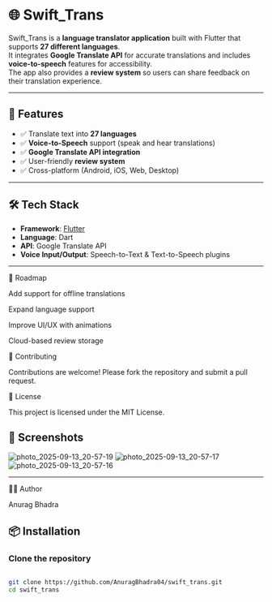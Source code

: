 # 🌐 Swift_Trans

Swift_Trans is a **language translator application** built with Flutter that supports **27 different languages**.  
It integrates **Google Translate API** for accurate translations and includes **voice-to-speech** features for accessibility.  
The app also provides a **review system** so users can share feedback on their translation experience.  

---

## 🚀 Features
- ✅ Translate text into **27 languages**  
- ✅ **Voice-to-Speech** support (speak and hear translations)  
- ✅ **Google Translate API integration**  
- ✅ User-friendly **review system**  
- ✅ Cross-platform (Android, iOS, Web, Desktop)  

---

## 🛠 Tech Stack
- **Framework**: [Flutter](https://flutter.dev/)  
- **Language**: Dart  
- **API**: Google Translate API  
- **Voice Input/Output**: Speech-to-Text & Text-to-Speech plugins  

---
📌 Roadmap

 Add support for offline translations

 Expand language support

 Improve UI/UX with animations

 Cloud-based review storage

🤝 Contributing

Contributions are welcome! Please fork the repository and submit a pull request.

📄 License

This project is licensed under the MIT License.
## 📱 Screenshots
![photo_2025-09-13_20-57-19](https://github.com/user-attachments/assets/63aeeadd-b965-4c06-9acd-a85e27a6e076)
![photo_2025-09-13_20-57-17](https://github.com/user-attachments/assets/2b0919a5-800f-45eb-b9bc-ba9c0c7e3c85)
![photo_2025-09-13_20-57-16](https://github.com/user-attachments/assets/dab13b2b-20f2-4520-8b34-22ecf4192000)



---
👨‍💻 Author

Anurag Bhadra

## 📦 Installation

### Clone the repository
```bash

git clone https://github.com/AnuragBhadra04/swift_trans.git
cd swift_trans
